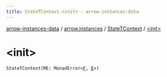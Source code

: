 ```yaml
---
title: StateTContext.<init> - arrow-instances-data
---
```


[arrow-instances-data](../../index.html) / [arrow.instances](../index.html) / [StateTContext](index.html) / [&lt;init&gt;](./-init-.html)

# &lt;init&gt;

`StateTContext(ME: MonadError<`[`F`](index.html#F)`, `[`E`](index.html#E)`>)`